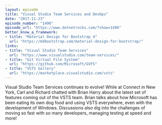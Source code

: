```yaml
---
layout: episode
title: "Visual Studio Team Services and DevOps"
date: "2017-11-23"
episode_number: "1496"
episode_url: "https://www.dotnetrocks.com/?show=1496"
better_know_a_framework:
- title: "Material Design for Bootstrap 4"
  url: "https://mdbootstrap.com/material-design-for-bootstrap/"
links:
- title: "Visual Studio Team Services"
  url: "https://www.visualstudio.com/team-services/"
- title: "Git Virtual File System"
  url: "https://github.com/Microsoft/GVFS"
- title: "VSTS Gallery"
  url: "https://marketplace.visualstudio.com/vsts"
---
```


Visual Studio Team Services continues to evolve! While at Connect in New York, Carl and Richard chatted with Brian Harry about the latest set of features coming out of the VSTS team. Brian talks about how Microsoft has been eating its own dog food and using VSTS everywhere, even with the development of Windows. Discussions also dig into the challenges of moving so fast with so many developers, managing testing at speed and more!
